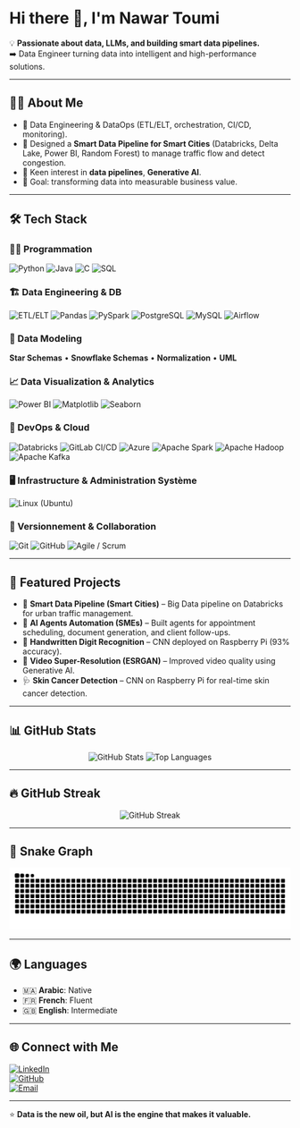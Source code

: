 # Hi there 👋, I'm Nawar Toumi

💡 **Passionate about data, LLMs, and building smart data pipelines.**  
➡️ Data Engineer turning data into intelligent and high-performance solutions.  

---

## 🧑‍💻 About Me
- 🔧 Data Engineering & DataOps (ETL/ELT, orchestration, CI/CD, monitoring).  
- 🚦 Designed a **Smart Data Pipeline for Smart Cities** (Databricks, Delta Lake, Power BI, Random Forest) to manage traffic flow and detect congestion.  
- 🤖 Keen interest in **data pipelines**, **Generative AI**.  
- 🎯 Goal: transforming data into measurable business value.  

---
## 🛠️ Tech Stack



### 👨‍💻 Programmation
![Python](https://img.shields.io/badge/Python-3776AB?logo=python&logoColor=white)
![Java](https://img.shields.io/badge/Java-ED8B00?logo=openjdk&logoColor=white)
![C](https://img.shields.io/badge/C-A8B9CC?logo=c&logoColor=black)
![SQL](https://img.shields.io/badge/SQL-336791?logo=postgresql&logoColor=white)

### 🏗️ Data Engineering & DB
![ETL/ELT](https://img.shields.io/badge/ETL%2FELT-4B8BBE)
![Pandas](https://img.shields.io/badge/Pandas-150458?logo=pandas&logoColor=white)
![PySpark](https://img.shields.io/badge/PySpark-E25A1C?logo=apachespark&logoColor=white)
![PostgreSQL](https://img.shields.io/badge/PostgreSQL-4169E1?logo=postgresql&logoColor=white)
![MySQL](https://img.shields.io/badge/MySQL-4479A1?logo=mysql&logoColor=white)
![Airflow](https://img.shields.io/badge/Apache%20Airflow-017CEE?logo=apacheairflow&logoColor=white)

### 🧩 Data Modeling
**Star Schemas** • **Snowflake Schemas** • **Normalization** • **UML**

### 📈 Data Visualization & Analytics
![Power BI](https://img.shields.io/badge/Power%20BI-F2C811?logo=powerbi&logoColor=black)
![Matplotlib](https://img.shields.io/badge/Matplotlib-11557C?logo=plotly&logoColor=white)
![Seaborn](https://img.shields.io/badge/Seaborn-4C8CBF)

### 🚀 DevOps & Cloud
![Databricks](https://img.shields.io/badge/Databricks-FF3621?logo=databricks&logoColor=white)
![GitLab CI/CD](https://img.shields.io/badge/GitLab%20CI%2FCD-FC6D26?logo=gitlab&logoColor=white)
![Azure](https://img.shields.io/badge/Azure-AZ--104%20%7C%20AZ--900-0089D6?logo=microsoftazure&logoColor=white)
![Apache Spark](https://img.shields.io/badge/Apache%20Spark-E25A1C?logo=apachespark&logoColor=white)
![Apache Hadoop](https://img.shields.io/badge/Apache%20Hadoop-66CCFF?logo=apache&logoColor=black)
![Apache Kafka](https://img.shields.io/badge/Apache%20Kafka-231F20?logo=apachekafka&logoColor=white)

### 🖥️ Infrastructure & Administration Système
![Linux (Ubuntu)](https://img.shields.io/badge/Linux%20(Ubuntu)-E95420?logo=ubuntu&logoColor=white)

### 🔗 Versionnement & Collaboration
![Git](https://img.shields.io/badge/Git-F05032?logo=git&logoColor=white)
![GitHub](https://img.shields.io/badge/GitHub-181717?logo=github&logoColor=white)
![Agile / Scrum](https://img.shields.io/badge/Agile%20%2F%20Scrum-2496ED)

---

## 📌 Featured Projects  
- 🚦 **Smart Data Pipeline (Smart Cities)** – Big Data pipeline on Databricks for urban traffic management.
- 🧠 **AI Agents Automation (SMEs)** – Built agents for appointment scheduling, document generation, and client follow-ups.  
- 📝 **Handwritten Digit Recognition** – CNN deployed on Raspberry Pi (93% accuracy).  
- 🎥 **Video Super-Resolution (ESRGAN)** – Improved video quality using Generative AI.  
- 🩺 **Skin Cancer Detection** – CNN on Raspberry Pi for real-time skin cancer detection.  

---

## 📊 GitHub Stats
<p align="center">
  <img src="https://github-readme-stats.vercel.app/api?username=nawartm&show_icons=true&theme=tokyonight&cache_seconds=3600" alt="GitHub Stats" height="180" />
  <img src="https://github-readme-stats.vercel.app/api/top-langs/?username=nawartm&layout=compact&theme=tokyonight&cache_seconds=3600" alt="Top Languages" height="180" />
</p>

---

## 🔥 GitHub Streak
<p align="center">
  <img src="https://streak-stats.demolab.com?user=nawartm&theme=tokyonight" alt="GitHub Streak" />
</p>

---

## 🐍 Snake Graph
<p align="center">
  <img src="https://raw.githubusercontent.com/nawartm/nawartm/output/github-contribution-grid-snake.svg" alt="Snake animation" />
</p>


---

## 🌍 Languages  
- 🇲🇦 **Arabic**: Native  
- 🇫🇷 **French**: Fluent  
- 🇬🇧 **English**: Intermediate  

---

## 🌐 Connect with Me  
[![LinkedIn](https://img.shields.io/badge/LinkedIn-0A66C2?style=for-the-badge&logo=linkedin&logoColor=white)](https://www.linkedin.com/in/nawar-toumi/)  
[![GitHub](https://img.shields.io/badge/GitHub-181717?style=for-the-badge&logo=github&logoColor=white)](https://github.com/nawartm)  
[![Email](https://img.shields.io/badge/Email-D14836?style=for-the-badge&logo=gmail&logoColor=white)](mailto:nawar.toumi01@gmail.com)  

---

⭐️ **Data is the new oil, but AI is the engine that makes it valuable.**  

